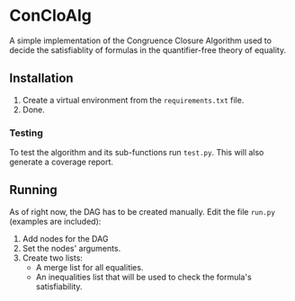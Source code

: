 # ConCloAlg
A simple implementation of the Congruence Closure Algorithm used to decide the
satisfiablity of formulas in the quantifier-free theory of equality.

## Installation

1. Create a virtual environment from the `requirements.txt` file.
2. Done.

### Testing

To test the algorithm and its sub-functions run `test.py`. This will also
generate a coverage report.

## Running

As of right now, the DAG has to be created manually. Edit the file `run.py`
(examples are included):

1. Add nodes for the DAG
2. Set the nodes' arguments.
3. Create two lists:
   * A merge list for all equalities.
   * An inequalities list that will be used to check the formula's
     satisfiability.

